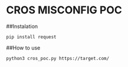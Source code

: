 # CROS MISCONFIG POC

##Instalation
```
pip install request
```
##How to use
```
python3 cros_poc.py https://target.com/
```

